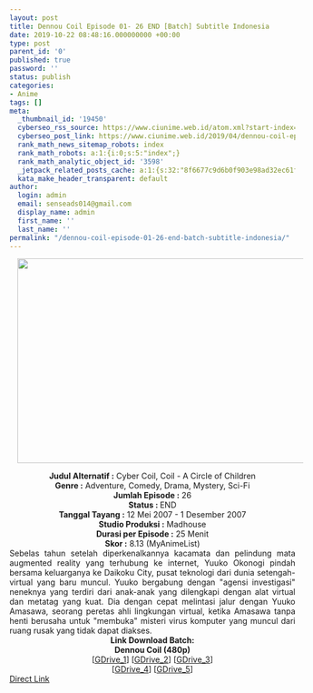 ```yaml
---
layout: post
title: Dennou Coil Episode 01- 26 END [Batch] Subtitle Indonesia
date: 2019-10-22 08:48:16.000000000 +00:00
type: post
parent_id: '0'
published: true
password: ''
status: publish
categories:
- Anime
tags: []
meta:
  _thumbnail_id: '19450'
  cyberseo_rss_source: https://www.ciunime.web.id/atom.xml?start-index=2401&max-results=150
  cyberseo_post_link: https://www.ciunime.web.id/2019/04/dennou-coil-episode-01-26-end-batch.html
  rank_math_news_sitemap_robots: index
  rank_math_robots: a:1:{i:0;s:5:"index";}
  rank_math_analytic_object_id: '3598'
  _jetpack_related_posts_cache: a:1:{s:32:"8f6677c9d6b0f903e98ad32ec61f8deb";a:2:{s:7:"expires";i:1654295829;s:7:"payload";a:3:{i:0;a:1:{s:2:"id";i:26647;}i:1;a:1:{s:2:"id";i:26649;}i:2;a:1:{s:2:"id";i:26651;}}}}
  kata_make_header_transparent: default
author:
  login: admin
  email: senseads014@gmail.com
  display_name: admin
  first_name: ''
  last_name: ''
permalink: "/dennou-coil-episode-01-26-end-batch-subtitle-indonesia/"
---
```

<div class="separator" style="clear: both; text-align: center;"><a href="https://2.bp.blogspot.com/-XsLJD-7OkUU/XK4vCNkSzpI/AAAAAAAAOtQ/y7sooPdANvIcWBIgqLaK9PwelmOCvtAUwCLcBGAs/s1600/Dennou%2BCoil.png" imageanchor="1" style="margin-left: 1em; margin-right: 1em;"><img border="0" data-original-height="720" data-original-width="1280" height="360" src="{{ site.baseurl }}/assets/2019/10/Dennou%2BCoil.png" width="640" /></a></div>
<p>
<div style="text-align: center;"><b>Judul</b><b><b> Alternatif</b> :</b> Cyber Coil, Coil - A Circle of Children</div>
<div style="text-align: center;"><b><b>Genre :</b></b> Adventure, Comedy, Drama, Mystery, Sci-Fi</div>
<div style="text-align: center;"><b>Jumlah Episode :</b> 26<br /><b>Status :&nbsp;</b>END<br /><b>Tanggal Tayang :</b> 12 Mei 2007 - 1 Desember 2007<br /><b>Studio Produksi :</b> Madhouse<br /><b>Durasi per Episode :</b> 25 Menit</div>
<div style="text-align: center;"><b>Skor :</b> 8.13 (MyAnimeList)</div>
<div style="text-align: center;"></div>
<div style="text-align: justify;">Sebelas tahun setelah diperkenalkannya kacamata dan pelindung mata augmented reality yang terhubung ke internet, Yuuko Okonogi pindah bersama keluarganya ke Daikoku City, pusat teknologi dari dunia setengah-virtual yang baru muncul. Yuuko bergabung dengan "agensi investigasi" neneknya yang terdiri dari anak-anak yang dilengkapi dengan alat virtual dan metatag yang kuat. Dia dengan cepat melintasi jalur dengan Yuuko Amasawa, seorang peretas ahli lingkungan virtual, ketika Amasawa tanpa henti berusaha untuk "membuka" misteri virus komputer yang muncul dari ruang rusak yang tidak dapat diakses.</div>
<div style="text-align: justify;"></div>
<div style="text-align: justify;"></div>
<div style="text-align: center;"><b>Link Download Batch:</b></div>
<div style="text-align: center;"><b>Dennou Coil (480p)</b></div>
<div style="text-align: center;">[<a href="https://drive.google.com/uc?id=1qAvCdXDl4RhFoKGbYmT5nsBRyw0MP-_9" target="_blank" rel="noopener">GDrive_1</a>] [<a href="https://drive.google.com/uc?id=1-tNf6Ht4tMn11D_uxckS7-cwUBqZUPYN" target="_blank" rel="noopener">GDrive_2</a>] [<a href="https://drive.google.com/uc?id=1oYc793N9Kd0fUFkJA3bFCDoC-HG4oZP7" target="_blank" rel="noopener">GDrive_3</a>]<br />[<a href="https://drive.google.com/uc?id=1DG9JNm-r-N2eO6LMCFDVDACgluIYxNxc" target="_blank" rel="noopener">GDrive_4</a>] [<a href="https://drive.google.com/uc?id=1CTUluKx9gmAcKs_sQvSQoUkN0RN2YQ9i" target="_blank" rel="noopener">GDrive_5</a>]</div>
<link rel="stylesheet" href="https://cdnjs.cloudflare.com/ajax/libs/font-awesome/4.7.0/css/font-awesome.min.css" />
<div class="divbtn"> <a href="https://handymansurrender.com/fihup8buzv?key=94550f7ce39444073321dde3b8782f97" class="btn"><i class="fa fa-download"></i> Direct Link</a> </div>
